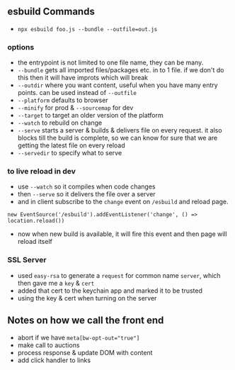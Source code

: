 ## esbuild Commands

- `npx esbuild foo.js --bundle --outfile=out.js`

###  options

- the entrypoint is not limited to one file name, they can be many.
- `--bundle` gets all imported files/packages etc. in to 1 file. if we don't do this then it will have improts which will break
- `--outdir` where you want content, useful when you have many entry points. can be used instead of `--outfile`
- `--platform` defaults to browser
- `--minify` for prod & `--sourcemap` for dev
- `--target` to target an older version of the platform
- `--watch` to rebuild on change
- `--serve` starts a server & builds & delivers file on every request. it also blocks till the build is complete, so we can know for sure that we are getting the latest file on every reload
- `--servedir` to specify what to serve

### to live reload in dev
- use `--watch` so it compiles when code changes
- then `--serve` so it delivers the file over a server
- and in client subscribe to the `change` event on `/esbuild` and reload page.
```
new EventSource('/esbuild').addEventListener('change', () => location.reload())
```
- now when new build is available, it will fire this event and then page will reload itself

### SSL Server
- used `easy-rsa` to generate a `request` for common name `server`, which then gave me a `key` & `cert`
- added that cert to the keychain app and marked it to be trusted
- using the key & cert when turning on the server

## Notes on how we call the front end
- abort if we have `meta[bw-opt-out="true"]`
- make call to auctions
- process response & update DOM with content
- add click handler to links